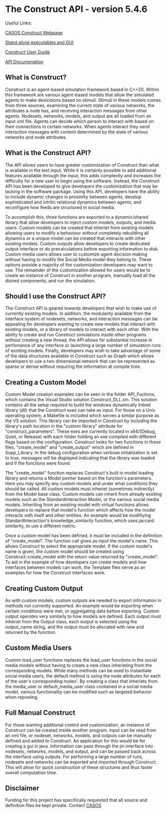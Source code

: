 # The Construct API - version 5.4.6
Useful Links:

[CASOS Construct Webpage](https://www.cmu.edu/casos-center/research/tools/construct.html)

[Stand alone executables and GUI](http://casos.cs.cmu.edu/projects/construct/software.php)

[Construct User Guide](https://www.cmu.edu/casos-center/publications/cmu-s3d-24-105.pdf)

[API Documenation](http://casos.cs.cmu.edu/projects/construct/API/index.html)

## What is Construct?
Construct is an agent-based simulation framework based in C++20. 
Within this framework are various agent-based models that allow the simulated agents to make desicisions based on stimuli.
Stimuli in these models comes from three sources, examining the current state of various networks, the attributes a node has, and receiving interaction messages from other agents.
Nodesets, networks, models, and output are all loaded from an input xml file.
Agents can decide which person to interact with based on their connections in certain networks.
When agents interact they send interaction messages with content determined by the state of various networks and node attributes.

## What is the Construct API?
The API allows users to have greater customization of Construct than what is available in the text input.
While it is certainly possible to add additional features available through the input, this adds complexity and increases the difficulty for a new user to begin using the software.
Instead, the Construct API has been developed to give developers the customization that may be lacking in the software package.
Using this API, developers have the ability to include dynamic changes in proximity between agents, develop sophisticated and intritic relational dynamics between agents, and reconfigure how feeds are structured in social media.

To accomplish this, three functions are exported to a dynamic/shared library that allow developers to inject custom models, outputs, and media users.
Custom models can be created that inheriet from existing models allowing users to modify a behaviour without completely rebuilding all dynamics or a unique model can be created that interacts with other existing models.
Custom outputs allow developers to create dedicated output interface or do precalculations before exporting information to disk.
Custom media users allows user to customize agent decision making without having to modify the Social Media model they belong to.
These options provide a majority of the customization developers may want to use.
The remainder of the customization allowed for users would be to create an instance of Construct in another program, manually load all the disired components, and run the simulation.

## Should I use the Construct API?
The Construct API is geared towards developers that wish to make use of currently existing models.
In addition, the modularity available from the interface system of nodesets, networks, and interaction messages can be appealing for developers wanting to create new models that interact with existing models, or a library of models to interact with each other.
With the ability to create and run Construct simulations inside other programs without creating a new thread, the API allows for substantial increase in perfomance of any interface or launching a large number of simulation runs of existing models.
Finally, developers may wish to take advantage of some of the data structures available in Construct such as Graph which allows developers to use a two dimensional network that can be represented as sparse or dense without requiring the information at compile time.


## Creating a Custom Model
Custom Model creation examples can be seen in the folder API_Fuctions, which contains the Visual Studio solution Construct_DLL.sln.
This solution contains all the setup required to build the windows dynamically linked library (dll) that the Construct exes can take as input.
For those on a Unix operating system, a Makefile is included which serves a similar purpose as the VS solution.
This library can be imported in Construct by including the library's path location in the "custom library" attribute for "construct_parameters".
These exes are currently located in x64/(Debug, Quiet, or Release) with each folder holding an exe compiled with different flags based on the configuration.
Construct looks for two functions in these files, "create_model" and "create_output" which are defined in Supp_Library.
In the debug configuration when verbose initialization is set to true, messages will be displayed indicating that the library was loaded and if the functions were found.

The "create_model" function replaces Construct's built in model loading library and returns a Model pointer based on the function's parameters.
Here you may specify any custom models and under what conditions they should be called.
All custom models must inheriet (sometimes indirectly) from the Model base class.
Custom models can inherit from already exsiting models such as the StandardInteraction Model, or the various social media models.
Inheriting from an existing model with virtual functions allows developers to replace that model's function which affects how the model interacts with itself and other entities.
An example would be modifiying StandardInteraction's knowledge_similarity function, which uses jaccard similarity, to use a different metric.

Once a custom model has been defined, it must be included in the definition of "create_model".
The function call gives as input the model's name.
This allows Construct to select the appropriate model.
If the custom model's name is given, the custom model should be created using Construct::create_model with the return value returned by "create_model".
To aid in the example of how developers can create models and how interfaces between models can work, the Template files serve as an examples for how the Construct interfaces work.

## Creating Custom Output

As with custom models, custom outputs are needed to export information in methods not currently supported.
An example would be exporting when certain conditions were met, or aggregating data before exporting.
Custom output operates very similarly to how models are defined.
Each output must inheriet from the Output class, each output is selected using the output_name string, and the output must be allocated with new and returned by the function.

## Custom Media Users

Custom load_user functions replaces the load_user functions in the social media models without having to create a new class inherieting from the corresponding models.
While many methods can be used to instantiate social media users, the default method is using the node attributes for each of the user's corresponding nodes'.
By creating a class that inheriets from the media_user or default_media_user class contained in a social media model, various functionality can be modified such as targeted behavior when reposting.

## Full Manual Construct

For those wanting additional control and customization, an instance of Construct can be created inside another program.
Input can be read from an xml file, or nodeset, networks, models, and outputs can be manually defined and added to Construct.
An application for this would be for creating a gui in java.
Information can pass through the jni interface into nodesets, networks, models, and output, and can be passed back across the interface using outputs.
For performing a large number of runs, nodesets and networks can be exported and imported through Construct.
This will allow for quick construction of these structures and thus faster overall computation time.

## Disclaimer
Funding for this project has specifically requested that all source and definition files be kept private.
Contact [CASOS](http://casos.cs.cmu.edu)